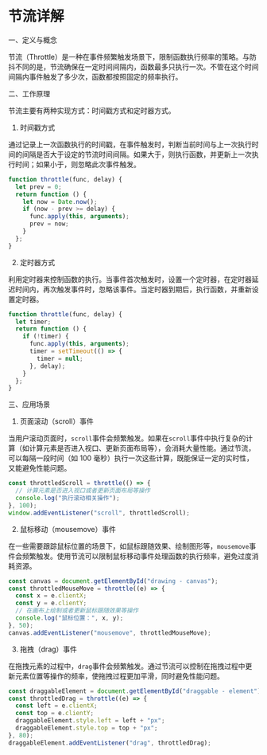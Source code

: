 # 节流详解

一、定义与概念

节流（Throttle）是一种在事件频繁触发场景下，限制函数执行频率的策略。与防抖不同的是，节流确保在一定时间间隔内，函数最多只执行一次。不管在这个时间间隔内事件触发了多少次，函数都按照固定的频率执行。

二、工作原理

节流主要有两种实现方式：时间戳方式和定时器方式。

1. 时间戳方式

通过记录上一次函数执行的时间戳，在事件触发时，判断当前时间与上一次执行时间的间隔是否大于设定的节流时间间隔。如果大于，则执行函数，并更新上一次执行时间；如果小于，则忽略此次事件触发。

```javascript
function throttle(func, delay) {
  let prev = 0;
  return function () {
    let now = Date.now();
    if (now - prev >= delay) {
      func.apply(this, arguments);
      prev = now;
    }
  };
}
```

2. 定时器方式

利用定时器来控制函数的执行。当事件首次触发时，设置一个定时器，在定时器延迟时间内，再次触发事件时，忽略该事件。当定时器到期后，执行函数，并重新设置定时器。

```javascript
function throttle(func, delay) {
  let timer;
  return function () {
    if (!timer) {
      func.apply(this, arguments);
      timer = setTimeout(() => {
        timer = null;
      }, delay);
    }
  };
}
```

三、应用场景

1. 页面滚动（scroll）事件

当用户滚动页面时，`scroll`事件会频繁触发。如果在`scroll`事件中执行复杂的计算（如计算元素是否进入视口、更新页面布局等），会消耗大量性能。通过节流，可以每隔一段时间（如 100 毫秒）执行一次这些计算，既能保证一定的实时性，又能避免性能问题。

```javascript
const throttledScroll = throttle(() => {
  // 计算元素是否进入视口或者更新页面布局等操作
  console.log("执行滚动相关操作");
}, 100);
window.addEventListener("scroll", throttledScroll);
```

2. 鼠标移动（mousemove）事件

在一些需要跟踪鼠标位置的场景下，如鼠标跟随效果、绘制图形等，`mousemove`事件会频繁触发。使用节流可以限制鼠标移动事件处理函数的执行频率，避免过度消耗资源。

```javascript
const canvas = document.getElementById("drawing - canvas");
const throttledMouseMove = throttle((e) => {
  const x = e.clientX;
  const y = e.clientY;
  // 在画布上绘制或者更新鼠标跟随效果等操作
  console.log("鼠标位置：", x, y);
}, 50);
canvas.addEventListener("mousemove", throttledMouseMove);
```

3. 拖拽（drag）事件

在拖拽元素的过程中，`drag`事件会频繁触发。通过节流可以控制在拖拽过程中更新元素位置等操作的频率，使拖拽过程更加平滑，同时避免性能问题。

```javascript
const draggableElement = document.getElementById("draggable - element");
const throttledDrag = throttle((e) => {
  const left = e.clientX;
  const top = e.clientY;
  draggableElement.style.left = left + "px";
  draggableElement.style.top = top + "px";
}, 80);
draggableElement.addEventListener("drag", throttledDrag);
```
